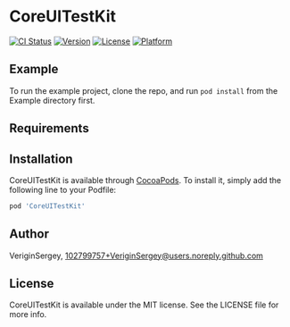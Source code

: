 # CoreUITestKit

[![CI Status](https://img.shields.io/travis/VeriginSergey/CoreUITestKit.svg?style=flat)](https://travis-ci.org/VeriginSergey/CoreUITestKit)
[![Version](https://img.shields.io/cocoapods/v/CoreUITestKit.svg?style=flat)](https://cocoapods.org/pods/CoreUITestKit)
[![License](https://img.shields.io/cocoapods/l/CoreUITestKit.svg?style=flat)](https://cocoapods.org/pods/CoreUITestKit)
[![Platform](https://img.shields.io/cocoapods/p/CoreUITestKit.svg?style=flat)](https://cocoapods.org/pods/CoreUITestKit)

## Example

To run the example project, clone the repo, and run `pod install` from the Example directory first.

## Requirements

## Installation

CoreUITestKit is available through [CocoaPods](https://cocoapods.org). To install
it, simply add the following line to your Podfile:

```ruby
pod 'CoreUITestKit'
```

## Author

VeriginSergey, 102799757+VeriginSergey@users.noreply.github.com

## License

CoreUITestKit is available under the MIT license. See the LICENSE file for more info.
